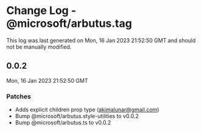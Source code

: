 # Change Log - @microsoft/arbutus.tag

This log was last generated on Mon, 16 Jan 2023 21:52:50 GMT and should not be manually modified.

<!-- Start content -->

## 0.0.2

Mon, 16 Jan 2023 21:52:50 GMT

### Patches

- Adds explicit children prop type (akimalunar@gmail.com)
- Bump @microsoft/arbutus.style-utilities to v0.0.2
- Bump @microsoft/arbutus.ts to v0.0.2
